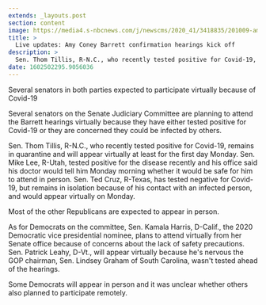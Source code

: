 ```yaml
--- 
extends: _layouts.post 
section: content 
image: https://media4.s-nbcnews.com/j/newscms/2020_41/3418835/201009-amy-coney-barrett-hearing-live-blog-cs_8e17ddc2ad3164251b616c5575b03192.nbcnews-fp-1200-630.jpg 
title: > 
  Live updates: Amy Coney Barrett confirmation hearings kick off 
description: > 
  Sen. Thom Tillis, R-N.C., who recently tested positive for Covid-19, remains in quarantine and will appear virtually at least for the first day Monday.Sen. Ted Cruz, R-Texas, has tested negative for Covid-19, but remains in isolation because of his contact with an infected person, and would appear virtually on Monday.Most of the other Republicans are expected to appear in person.Sen. Patrick Leahy, D-Vt., will appear virtually because he's nervous the GOP chairman, Sen. Lindsey Graham of South Carolina, wasn't tested ahead of the hearings.Some Democrats will appear in person and it was unclear whether others also planned to participate remotely. 
date: 1602502295.9056036 
--- 
```

Several senators in both parties expected to participate virtually because of Covid-19

Several senators on the Senate Judiciary Committee are planning to attend the Barrett hearings virtually because they have either tested positive for Covid-19 or they are concerned they could be infected by others.

Sen. Thom Tillis, R-N.C., who recently tested positive for Covid-19, remains in quarantine and will appear virtually at least for the first day Monday. Sen. Mike Lee, R-Utah, tested positive for the disease recently and his office said his doctor would tell him Monday morning whether it would be safe for him to attend in person. Sen. Ted Cruz, R-Texas, has tested negative for Covid-19, but remains in isolation because of his contact with an infected person, and would appear virtually on Monday.

Most of the other Republicans are expected to appear in person.

As for Democrats on the committee, Sen. Kamala Harris, D-Calif., the 2020 Democratic vice presidential nominee, plans to attend virtually from her Senate office because of concerns about the lack of safety precautions. Sen. Patrick Leahy, D-Vt., will appear virtually because he's nervous the GOP chairman, Sen. Lindsey Graham of South Carolina, wasn't tested ahead of the hearings.

Some Democrats will appear in person and it was unclear whether others also planned to participate remotely.